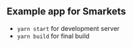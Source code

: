 
## Example app for Smarkets


* `yarn start` for development server
* `yarn build` for final build
